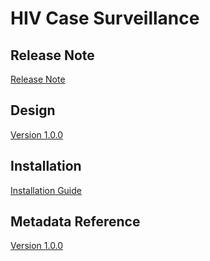 # HIV Case Surveillance

## Release Note

[Release Note](#hiv-cs-release-note)

## Design

[Version 1.0.0](#hiv-cs-design)

## Installation

[Installation Guide](#hiv-cs-installation)

## Metadata Reference

[Version 1.0.0](https://github.com/dhis2/metadata-package-development/raw/master/metadata/HIV_Tracker/HIV_CS_TRK_V1.0.0_DHIS2.36/reference.xlsx)
